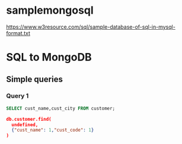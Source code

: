 # samplemongosql

https://www.w3resource.com/sql/sample-database-of-sql-in-mysql-format.txt

# SQL to MongoDB

## Simple queries
### Query 1
```SQL
SELECT cust_name,cust_city FROM customer;
```

```JSON
db.customer.find(
  undefined,
  {"cust_name": 1,"cust_code": 1}
)
```
